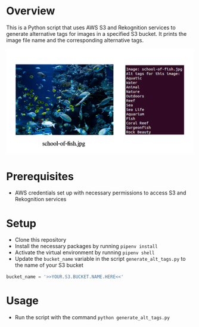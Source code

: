 # Overview

This is a Python script that uses AWS S3 and Rekognition services to generate alternative tags for images in a specified S3 bucket. It prints the image file name and the corresponding alternative tags.

![generate alt tags](school-of-fish-alt-tags-md.png "Generate alt tags")

# Prerequisites

- AWS credentials set up with necessary permissions to access S3 and Rekognition services

# Setup

- Clone this repository
- Install the necessary packages by running `pipenv install`
- Activate the virtual environment by running `pipenv shell`
- Update the `bucket_name` variable in the script `generate_alt_tags.py` to the name of your S3 bucket
```python
bucket_name = '>>YOUR.S3.BUCKET.NAME.HERE<<'
```

# Usage
- Run the script with the command `python generate_alt_tags.py`

